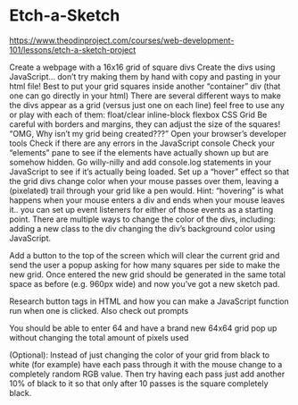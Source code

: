 # Etch-a-Sketch
https://www.theodinproject.com/courses/web-development-101/lessons/etch-a-sketch-project

Create a webpage with a 16x16 grid of square divs
Create the divs using JavaScript… don’t try making them by hand with copy and pasting in your html file!
Best to put your grid squares inside another “container” div (that one can go directly in your html)
There are several different ways to make the divs appear as a grid (versus just one on each line) feel free to use any or play with each of them:
float/clear
inline-block
flexbox
CSS Grid
Be careful with borders and margins, they can adjust the size of the squares!
“OMG, Why isn’t my grid being created???”
Open your browser’s developer tools
Check if there are any errors in the JavaScript console
Check your “elements” pane to see if the elements have actually shown up but are somehow hidden.
Go willy-nilly and add console.log statements in your JavaScript to see if it’s actually being loaded.
Set up a “hover” effect so that the grid divs change color when your mouse passes over them, leaving a (pixelated) trail through your grid like a pen would.
Hint: “hovering” is what happens when your mouse enters a div and ends when your mouse leaves it.. you can set up event listeners for either of those events as a starting point.
There are multiple ways to change the color of the divs, including:
adding a new class to the div
changing the div’s background color using JavaScript.

Add a button to the top of the screen which will clear the current grid and send the user a popup asking for how many squares per side to make the new grid. Once entered the new grid should be generated in the same total space as before (e.g. 960px wide) and now you’ve got a new sketch pad.

Research button tags in HTML and how you can make a JavaScript function run when one is clicked.
Also check out prompts

You should be able to enter 64 and have a brand new 64x64 grid pop up without changing the total amount of pixels used

(Optional): Instead of just changing the color of your grid from black to white (for example) have each pass through it with the mouse change to a completely random RGB value. Then try having each pass just add another 10% of black to it so that only after 10 passes is the square completely black.
